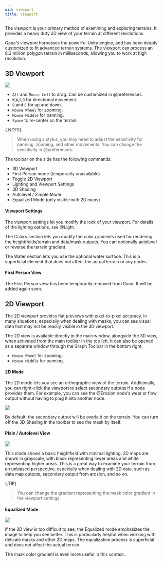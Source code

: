 ```yaml
---
uid: viewport
title: Viewport
---
```



The viewport is your primary method of examining and exploring terrains. It provides a heavy duty 3D view of your terrain at different resolutions.

Gaea's viewport harnesses the powerful Unity engine, and has been deeply customized to fit advanced terrain systems. The viewport can process an 8.3 million polygon terrain in milliseconds, allowing you to work at high resolution.

## 3D Viewport

![](/images/ui/viewport-3D-settings.webp)

- `Alt` and `Mouse Left` to drag. Can be customized in @preferences.
- `W`,`A`,`S`,`D` for directional movement.
- `Q` and `E` for up and down.
- `Mouse Wheel` for zooming.
- `Mouse Middle` for panning.
- `Space` to re-center on the terrain.

{.NOTE}
> When using a stylus, you may need to adjust the sensitivity for panning, zooming, and other movements. You can change the sensitivity in @preferences.

The toolbar on the side has the following commands:
- 3D Viewport
- First Person mode (temporarily unavailable)
- Toggle 2D Viewport
- Lighting and Viewport Settings
- 3D Shading
- Autolevel / Simple Mode
- Equalized Mode (only visible with 2D maps)

#### Viewport Settings

The viewport settings let you modify the look of your viewport. For details of the lighting options, see @Light.

The Colors section lets you modify the color gradients used for rendering the heightfields/terrain and data/mask outputs. You can optionally autolevel or reverse the terrain gradient.

The Water section lets you use the optional water surface. This is a superficial element that does not affect the actual terrain or any nodes.

#### First Person View

The First Person view has been temporarily removed from Gaea. It will be added again soon.

## 2D Viewport

The 2D viewport provides flat previews with pixel-to-pixel accuracy. In many situations, especially when dealing with masks, you can see visual data that may not be readily visible in the 3D viewport. 

The 2D view is available directly in the main window, alongside the 3D view, when activated from the main toolbar in the top left. It can also be opened as a separate window through the Graph Toolbar in the bottom right.

- `Mouse Wheel` for zooming.
- `Mouse Middle` for panning.

#### 2D Mode

The 2D mode lets you see an orthographic view of the terrain. Additionally, you can right-click the viewport to select secondary outputs if a node provides them. For example, you can see the @Erosion node's wear or flow output without having to plug it into another node.

![](/images/ui/viewport-2D-ports.webp)

By default, the secondary output will be overlaid on the terrain. You can turn off the 3D Shading in the toolbar to see the mask by itself.

#### Plain / Autolevel View

![](/images/ui/viewport-2D-plain.webp)

This mode shows a basic heightfield with minimal lighting. 2D maps are shown in grayscale, with black representing lower areas and white representing higher areas. This is a great way to examine your terrain from an unbiased perspective, especially when dealing with 2D data, such as data map outputs, secondary output from erosion, and so on. 

{.TIP}
> You can change the gradient representing the mask color gradient in the viewport settings.


#### Equalized Mode

![](/images/ui/viewport-2D-eq.webp)

If the 2D view is too difficult to see, the Equalized mode emphasizes the image to help you see better. This is particularly helpful when working with delicate masks and other 2D maps. The equalization process is superficial and does not affect the actual terrain.

The mask color gradient is even more useful in this context.
